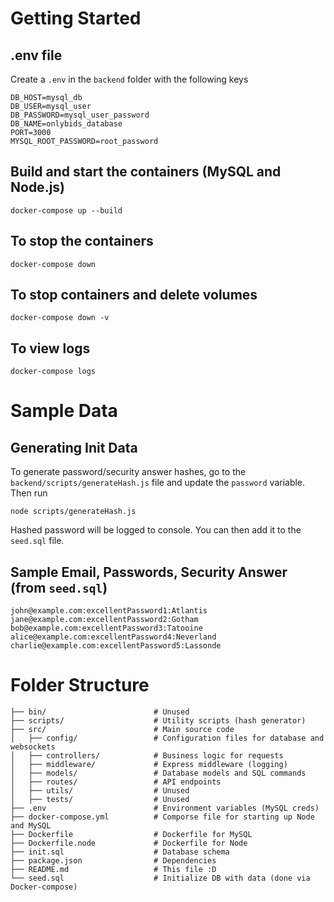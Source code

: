 # Getting Started
## .env file
Create a `.env` in the `backend` folder with the following keys
```
DB_HOST=mysql_db
DB_USER=mysql_user
DB_PASSWORD=mysql_user_password
DB_NAME=onlybids_database
PORT=3000
MYSQL_ROOT_PASSWORD=root_password
```

## Build and start the containers (MySQL and Node.js)
```shell
docker-compose up --build
```

## To stop the containers
```shell
docker-compose down
```

## To stop containers and delete volumes
```shell
docker-compose down -v
```

## To view logs
```shell
docker-compose logs
```

# Sample Data
## Generating Init Data
To generate password/security answer hashes, go to the `backend/scripts/generateHash.js` file and update the `password` variable.
Then run
```
node scripts/generateHash.js
```
Hashed password will be logged to console. You can then add it to the `seed.sql` file.

## Sample Email, Passwords, Security Answer (from `seed.sql`)
```
john@example.com:excellentPassword1:Atlantis
jane@example.com:excellentPassword2:Gotham
bob@example.com:excellentPassword3:Tatooine
alice@example.com:excellentPassword4:Neverland
charlie@example.com:excellentPassword5:Lassonde
```

# Folder Structure
```
├── bin/                        # Unused
├── scripts/                    # Utility scripts (hash generator)
├── src/                        # Main source code
│   ├── config/                 # Configuration files for database and websockets
│   ├── controllers/            # Business logic for requests
│   ├── middleware/             # Express middleware (logging)
│   ├── models/                 # Database models and SQL commands
│   ├── routes/                 # API endpoints
│   ├── utils/                  # Unused
│   ├── tests/                  # Unused
├── .env                        # Environment variables (MySQL creds)
├── docker-compose.yml          # Comporse file for starting up Node and MySQL
├── Dockerfile                  # Dockerfile for MySQL
├── Dockerfile.node             # Dockerfile for Node
├── init.sql                    # Database schema
├── package.json                # Dependencies
├── README.md                   # This file :D
└── seed.sql                    # Initialize DB with data (done via Docker-compose)
```



